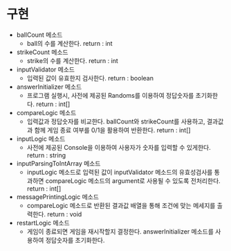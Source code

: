 # 구현
- ballCount 메소드
  - ball의 수를 계산한다. return : int
- strikeCount 메소드
  - strike의 수를 계산한다. return : int
- inputValidator 메소드
  - 입력된 값이 유효한지 검사한다. return : boolean
- answerInitializer 메소드
  - 프로그램 실행시, 사전에 제공된 Randoms를 이용하여 정답숫자를 초기화한다. return : int[]
- compareLogic 메소드
  - 입력값과 정답숫자를 비교한다. ballCount와 strikeCount를 사용하고, 결과값과 함께 게임 종료 여부를 0/1을 활용하여 반환한다. return : int[] 
- inputLogic 메소드
  - 사전에 제공된 Console을 이용하여 사용자가 숫자를 입력할 수 있게한다. return : string
- inputParsingToIntArray 메소드
  - inputLogic 메소드로 입력된 값이 inputValidator 메소드의 유효성검사를 통과하면 compareLogic 메소드의 argument로 사용될 수 있도록 전처리한다. return : int[]
- messagePrintingLogic 메소드
  - compareLogic 메소드로 반환된 결과값 배열을 통해 조건에 맞는 메세지를 출력한다. return : void
- restartLogic 메소드
  - 게임이 종료되면 게임을 재시작할지 결정한다. answerInitializer 메소드를 사용하여 정답숫자를 초기화한다. 